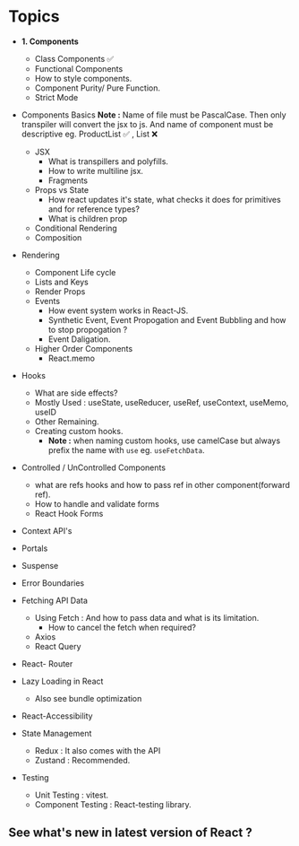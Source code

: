 # Topics

- **1. Components**

  - Class Components ✅
  - Functional Components
  - How to style components.
  - Component Purity/ Pure Function.
  - Strict Mode
- Components Basics
  **Note :** Name of file must be PascalCase. Then only transpiler will convert the jsx to js. And name of  component must be descriptive eg. ProductList ✅ , List ❌

  - JSX
    - What is transpillers and polyfills.
    - How to write multiline jsx.
    - Fragments
  - Props vs State
    - How react updates it's state, what checks it does for primitives and for reference types?
    - What is children prop
  - Conditional Rendering
  - Composition
- Rendering

  - Component Life cycle
  - Lists and Keys
  - Render Props
  - Events
    - How event system works in React-JS.
    - Synthetic Event, Event Propogation and Event Bubbling and how to stop propogation ?
    - Event Daligation.
  - Higher Order Components
    - React.memo
- Hooks

  - What are side effects?
  - Mostly Used : useState, useReducer, useRef, useContext, useMemo, useID
  - Other Remaining.
  - Creating custom hooks.
    - **Note :** when naming custom hooks, use camelCase but always prefix the name with `use` eg. `useFetchData`.
- Controlled / UnControlled Components

  - what are refs hooks and how to pass ref in other component(forward ref).
  - How to handle and validate forms
  - React Hook Forms
- Context API's
- Portals
- Suspense
- Error Boundaries
- Fetching API Data

  - Using Fetch : And how to pass data and what is its limitation.
    - How to cancel the fetch when required?
  - Axios
  - React Query
- React- Router
- Lazy Loading in React

  - Also see bundle optimization
- React-Accessibility
- State Management

  - Redux : It also comes with the API
  - Zustand : Recommended.
- Testing

  - Unit Testing : vitest.
  - Component Testing : React-testing library.

## See what's new in latest version of React ?
